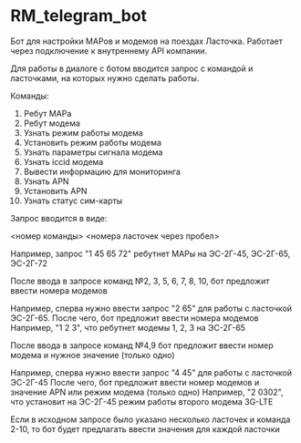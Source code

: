 # RM_telegram_bot

Бот для настройки МАРов и модемов на поездах Ласточка. Работает через подключение к внутреннему API компании.

Для работы в диалоге с ботом вводится запрос с командой и ласточками, на которых нужно сделать работы.

Команды: 
1. Ребут МАРа
2. Ребут модема
3. Узнать режим работы модема
4. Установить режим работы модема
5. Узнать параметры сигнала модема
6. Узнать iccid модема
7. Вывести информацию для мониторинга
8. Узнать APN
9. Установить APN
10. Узнать статус сим-карты

Запрос вводится в виде: 

<номер команды> <номера ласточек через пробел>

Например, запрос "1 45 65 72" ребутнет МАРы на ЭС-2Г-45, ЭС-2Г-65, ЭС-2Г-72

После ввода в запросе команд №2, 3, 5, 6, 7, 8, 10, бот предложит ввести номера модемов

Например, сперва нужно ввести запрос "2 65" для работы с ласточкой ЭС-2Г-65.
После чего, бот предложит ввести номера модемов
Например, "1 2 3", что ребутнет модемы 1, 2, 3 на ЭС-2Г-65

После ввода в запросе команд №4,9 бот предложит ввести номер модема и нужное значение (только одно)

Например, сперва нужно ввести запрос "4 45" для работы с ласточкой ЭС-2Г-45
После чего, бот предложит ввести номер модемов и значение APN или режим модема (только одно)
Например, "2 0302", что установит на ЭС-2Г-45 режим работы второго модема 3G-LTE

Если в исходном запросе было указано несколько ласточек и команда 2-10, то бот будет предлагать ввести значения для каждой ласточки
